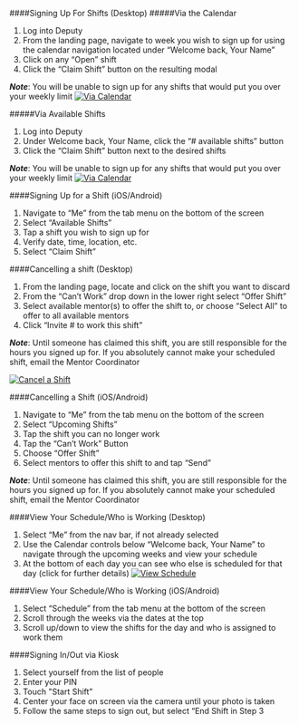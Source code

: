 ####Signing Up For Shifts (Desktop)
#####Via the Calendar
1. Log into Deputy
2. From the landing page, navigate to week you wish to sign up for using the calendar navigation located under “Welcome back, Your Name”
3. Click on any “Open” shift
4. Click the “Claim Shift” button on the resulting modal

**_Note_**: You will be unable to sign up for any shifts that would put you over your weekly limit
[![Via Calendar](http://img.youtube.com/vi/YIfVBLyQ9mg/0.jpg)](http://www.youtube.com/watch?v=YIfVBLyQ9mg)

#####Via Available Shifts
1. Log into Deputy
2. Under Welcome back, Your Name, click the “# available shifts” button
3. Click the “Claim Shift” button next to the desired shifts

**_Note_**: You will be unable to sign up for any shifts that would put you over your weekly limit
[![Via Calendar](http://img.youtube.com/vi/Lts_yrt9HFQ/0.jpg)](http://www.youtube.com/watch?v=Lts_yrt9HFQ)


####Signing Up for a Shift (iOS/Android)
1. Navigate to “Me” from the tab menu on the bottom of the screen
2. Select “Available Shifts”
3. Tap a shift you wish to sign up for
4. Verify date, time, location, etc.
5. Select “Claim Shift”


####Cancelling a shift (Desktop)
1. From the landing page, locate and click on the shift you want to discard
2. From the “Can’t Work” drop down in the lower right select “Offer Shift”
3. Select available mentor(s) to offer the shift to, or choose “Select All” to offer to all available mentors
4. Click “Invite # to work this shift”

**_Note_**: Until someone has claimed this shift, you are still responsible for the hours you signed up for. If you absolutely cannot make your scheduled shift, email the Mentor Coordinator

[![Cancel a Shift](http://img.youtube.com/vi/W1oAW1z5qYE/0.jpg)](http://www.youtube.com/watch?v=W1oAW1z5qYE)

####Cancelling a Shift (iOS/Android)
1. Navigate to “Me” from the tab menu on the bottom of the screen
2. Select “Upcoming Shifts”
3. Tap the shift you can no longer work
4. Tap the “Can’t Work” Button
5. Choose “Offer Shift”
6. Select mentors to offer this shift to and tap “Send”

**_Note_**: Until someone has claimed this shift, you are still responsible for the hours you signed up for. If you absolutely cannot make your scheduled shift, email the Mentor Coordinator

####View Your Schedule/Who is Working (Desktop)
1. Select “Me” from the nav bar, if not already selected
2. Use the Calendar controls below “Welcome back, Your Name” to navigate through the upcoming weeks and view your schedule
3. At the bottom of each day you can see who else is scheduled for that day (click for further details)
[![View Schedule](http://img.youtube.com/vi/P-H_K1NEd0w/0.jpg)](http://www.youtube.com/watch?v=P-H_K1NEd0w)

####View Your Schedule/Who is Working (iOS/Android)
1. Select “Schedule” from the tab menu at the bottom of the screen
2. Scroll through the weeks via the dates at the top
3. Scroll up/down to view the shifts for the day and who is assigned to work them


####Signing In/Out via Kiosk
1. Select yourself from the list of people
2. Enter your PIN
3. Touch "Start Shift”
4. Center your face on screen via the camera until your photo is taken
5. Follow the same steps to sign out, but select “End Shift in Step 3
